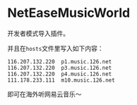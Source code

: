 # NetEaseMusicWorld

开发者模式导入插件。

并且在`hosts`文件里写入如下内容：

```
116.207.132.220  p1.music.126.net
116.207.132.220  p3.music.126.net
116.207.132.220  p4.music.126.net
111.178.233.111  m10.music.126.net
```

即可在海外听网易云音乐～
